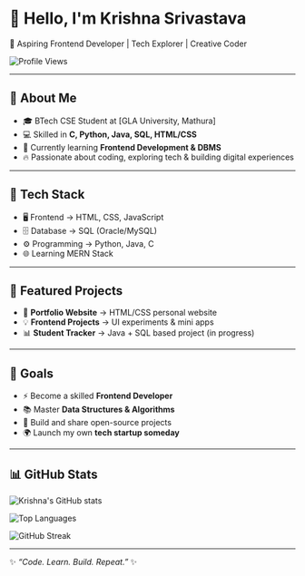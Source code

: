 # 👋 Hello, I'm Krishna Srivastava  

🚀 Aspiring Frontend Developer | Tech Explorer | Creative Coder  

![Profile Views](https://komarev.com/ghpvc/?username=KrishnaSrivastava&label=Profile%20Views&color=blue&style=flat)

---

## 🌟 About Me
- 🎓 BTech CSE Student at [GLA University, Mathura]  
- 💻 Skilled in **C, Python, Java, SQL, HTML/CSS**  
- 🌱 Currently learning **Frontend Development & DBMS**  
- 🔥 Passionate about coding, exploring tech & building digital experiences  

---

## 🔧 Tech Stack
- 🖥️ Frontend → HTML, CSS, JavaScript  
- 🗄️ Database → SQL (Oracle/MySQL)  
- ⚙️ Programming → Python, Java, C  
- 🌐 Learning MERN Stack  

---

## 📂 Featured Projects
- 🎨 **Portfolio Website** → HTML/CSS personal website  
- 💡 **Frontend Projects** → UI experiments & mini apps  
- 📊 **Student Tracker** → Java + SQL based project (in progress)  

---

## 🎯 Goals
- ⚡ Become a skilled **Frontend Developer**  
- 📚 Master **Data Structures & Algorithms**  
- 🚀 Build and share open-source projects  
- 🌍 Launch my own **tech startup someday**  

---

## 📊 GitHub Stats
![Krishna's GitHub stats](https://github-readme-stats.vercel.app/api?username=KrishnaSrivastava&show_icons=true&theme=tokyonight)  

![Top Languages](https://github-readme-stats.vercel.app/api/top-langs/?username=KrishnaSrivastava&layout=compact&theme=tokyonight)  

![GitHub Streak](https://streak-stats.demolab.com?user=KrishnaSrivastava&theme=tokyonight&hide_border=false)  

---

✨ _“Code. Learn. Build. Repeat.”_ ✨  
